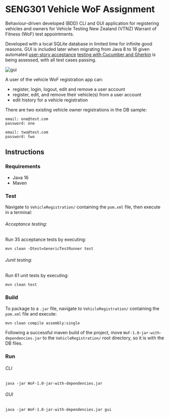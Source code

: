 # SENG301 Vehicle WoF Assignment

Behaviour-driven developed (BDD) CLI and GUI application for registering vehicles and owners
for Vehicle Testing New Zealand (VTNZ) Warrant of Fitness (WoF) test appointments.

Developed with a local SQLite database in limited time for infinite good reasons.
GUI is included later when migrating from Java 8 to 16 given automated
[user-story acceptance](./doc/UserStoryAcceptanceCriteria.pdf) 
[testing with Cucumber and Gherkin](./features/) 
is being assessed, with all test cases passing.

![gui](https://github.com/user-attachments/assets/3b7c5354-966c-49d0-80dd-dd3d0cc55081)

A user of the vehicle WoF registration app can:
- register, login, logout, edit and remove a user account
- register, edit, and remove their vehicle(s) from a user account
- edit history for a vehicle registration

There are two existing vehicle owner registrations in the DB sample:

```
email: one@test.com
password: one
```

```
email: two@test.com
password: two
```

## Instructions

### Requirements

- Java 16
- Maven

### Test

Navigate to `VehicleRegistration/` containing the `pom.xml` file, then execute in a terminal:

###### Acceptance testing:

Run 35 acceptance tests by executing:

```
mvn clean -Dtest=GenericTestRunner test
```

###### Junit testing:

Run 61 unit tests by executing:

```
mvn clean test
```

### Build

To package to a `.jar` file, navigate to `VehicleRegistration/` containing the `pom.xml` file and execute:

```
mvn clean compile assembly:single
```

Following a successful maven build of the project,
move `WoF-1.0-jar-with-dependencies.jar` to the `VehicleRegistration/`
root directory, so it is with the DB files.

### Run

###### CLI

```
java -jar WoF-1.0-jar-with-dependencies.jar
```

###### GUI

```
java -jar WoF-1.0-jar-with-dependencies.jar gui
```
